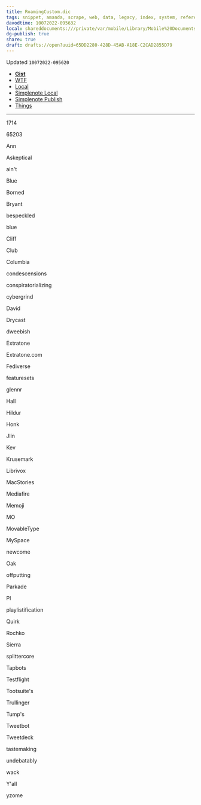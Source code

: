 ```yaml
---
title: RoamingCustom.dic
tags: snippet, amanda, scrape, web, data, legacy, index, system, reference, vocabulary
davodtime: 10072022-095632
local: shareddocuments:///private/var/mobile/Library/Mobile%20Documents/iCloud~md~obsidian/Documents/OBSHIDDIAN/drafts/65DD2280-428D-45AB-A18E-C2CAD2855D79.md
dg-publish: true
share: true
draft: drafts://open?uuid=65DD2280-428D-45AB-A18E-C2CAD2855D79
---
```

Updated `10072022-095620`

- [**Gist**](https://gist.github.com/extratone/a74a0f67bd9ded172aac59651c254b8a)
- [WTF](https://davidblue.wtf/drafts/65DD2280-428D-45AB-A18E-C2CAD2855D79.html)
- [Local](shareddocuments:///private/var/mobile/Library/Mobile%20Documents/com~apple~CloudDocs/Written/65DD2280-428D-45AB-A18E-C2CAD2855D79.md)
- [Simplenote Local](simplenote://note/dac2a5fcc49743abbb99989ff44116cc)
- [Simplenote Publish](http://simp.ly/publish/8qKBZx)
- [Things](things:///show?id=FXVQyKyWNQX8GevMgTCSPX)


---

1714

65203

Ann

Askeptical

ain't

Blue

Borned

Bryant

bespeckled

blue

Cliff

Club

Columbia

condescensions

conspiratorializing

cybergrind

David

Drycast

dweebish

Extratone

Extratone.com

Fediverse

featuresets

glennr

Hall

Hildur

Honk

Jlin

Kev

Krusemark

Librivox

MacStories

Mediafire

Memoji

MO

MovableType

MySpace

newcome

Oak

offputting

Parkade

Pl

playlistification

Quirk

Rochko

Sierra

splittercore

Tapbots

Testflight

Tootsuite's

Trullinger

Tump's

Tweetbot

Tweetdeck

tastemaking

undebatably

wack

Y'all

yzome